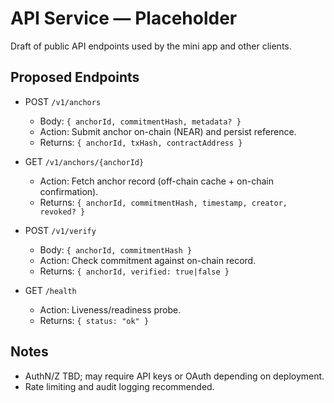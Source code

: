 # API Service — Placeholder

Draft of public API endpoints used by the mini app and other clients.

## Proposed Endpoints

- POST `/v1/anchors`
  - Body: `{ anchorId, commitmentHash, metadata? }`
  - Action: Submit anchor on-chain (NEAR) and persist reference.
  - Returns: `{ anchorId, txHash, contractAddress }`

- GET `/v1/anchors/{anchorId}`
  - Action: Fetch anchor record (off-chain cache + on-chain confirmation).
  - Returns: `{ anchorId, commitmentHash, timestamp, creator, revoked? }`

- POST `/v1/verify`
  - Body: `{ anchorId, commitmentHash }`
  - Action: Check commitment against on-chain record.
  - Returns: `{ anchorId, verified: true|false }`

- GET `/health`
  - Action: Liveness/readiness probe.
  - Returns: `{ status: "ok" }`

## Notes

- AuthN/Z TBD; may require API keys or OAuth depending on deployment.
- Rate limiting and audit logging recommended.

